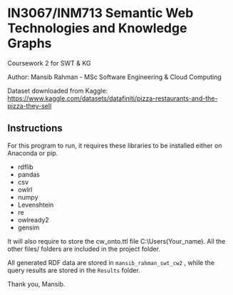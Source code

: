 ﻿# IN3067/INM713 Semantic Web Technologies and Knowledge Graphs
Coursework 2 for SWT & KG


Author: Mansib Rahman - MSc Software Engineering & Cloud Computing

Dataset downloaded from Kaggle: https://www.kaggle.com/datasets/datafiniti/pizza-restaurants-and-the-pizza-they-sell

## Instructions

For this program to run, it requires these libraries to be installed either on Anaconda or pip.
* rdflib
* pandas
* csv
* owlrl
* numpy
* Levenshtein
* re
* owlready2
* gensim

It will also require to store the cw_onto.ttl file C:\Users\(Your_name).
All the other files/ folders are included in the project folder.

All generated RDF data are stored in `mansib_rahman_swt_cw2` ,  while the query results are stored in the `Results` folder.

Thank you,
Mansib.



